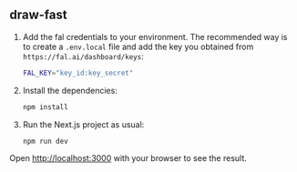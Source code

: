 ## draw-fast

1. Add the fal credentials to your environment. The recommended way is to create a `.env.local` file and add the key you obtained from `https://fal.ai/dashboard/keys`:

   ```bash
   FAL_KEY="key_id:key_secret"
   ```

2. Install the dependencies:

   ```bash
   npm install
   ```

3. Run the Next.js project as usual:
   ```bash
   npm run dev
   ```

Open [http://localhost:3000](http://localhost:3000) with your browser to see the result.

